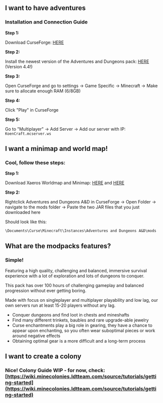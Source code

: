 ## I want to have adventures

### Installation and Connection Guide

**Step 1:**

Download CurseForge: [HERE](https://download.curseforge.com/) 

**Step 2:**

Install the newest version of the Adventures and Dungeons pack: [HERE](https://www.curseforge.com/minecraft/modpacks/adventures-and-dungeons-a-d/files) (Version 4.4!)

**Step 3:**

Open CurseForge and go to settings -> Game Specific -> Minecraft -> Make sure to allocate enough RAM (6/8GB)

**Step 4:**

Click "Play" in CurseForge

**Step 5:**

Go to "Multiplayer" -> Add Server -> Add our server with IP: `KoenCraft.mcserver.ws`

## I want a minimap and world map!

### Cool, follow these steps:

**Step 1:** 

Download Xaeros Worldmap and Minimap: [HERE](https://www.curseforge.com/minecraft/mc-mods/xaeros-world-map/download/3512812) and [HERE](https://www.curseforge.com/minecraft/mc-mods/xaeros-minimap/download/3511445) 

**Step 2:**

Rightclick Adventures and Dungeons A&D in CurseForge -> Open Folder -> navigate to the mods folder -> Paste the two JAR files that you just downloaded here

Should look like this:

`\Documents\Curse\Minecraft\Instances\Adventures and Dungeons A&D\mods`

## What are the modpacks features?

### Simple!

Featuring a high quality, challenging and balanced, immersive survival experience with a lot of exploration and lots of dungeons to conquer.

This pack has over 100 hours of challenging gameplay and balanced progression without ever getting boring.

Made with focus on singleplayer and multiplayer playability and low lag, our own servers run at least 15-20 players without any lag.



- Conquer dungeons and find loot in chests and mineshafts
- Find many different trinkets, baubles and rare upgrade-able jewelry
- Curse enchantments play a big role in gearing, they have a chance to appear upon enchanting, so you often wear suboptimal pieces or work around negative effects
- Obtaining optimal gear is a more difficult and a long-term process

## I want to create a colony

### Nice! Colony Guide WIP -  for now, check: [https://wiki.minecolonies.ldtteam.com/source/tutorials/getting-started](https://wiki.minecolonies.ldtteam.com/source/tutorials/getting-started)
